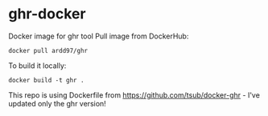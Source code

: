 # ghr-docker
Docker image for ghr tool
Pull image from DockerHub:

```
docker pull ardd97/ghr
```
To build it locally:

```
docker build -t ghr .
```

This repo is using Dockerfile from https://github.com/tsub/docker-ghr - I've updated only the ghr version!
